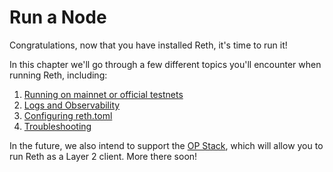 # Run a Node

Congratulations, now that you have installed Reth, it's time to run it!

In this chapter we'll go through a few different topics you'll encounter when running Reth, including:
1. [Running on mainnet or official testnets](./mainnet.md)
1. [Logs and Observability](./observability.md)
1. [Configuring reth.toml](./config.md)
1. [Troubleshooting](./troubleshooting.md)

In the future, we also intend to support the [OP Stack](https://stack.optimism.io/docs/understand/explainer/), which will allow you to run Reth as a Layer 2 client. More there soon!